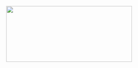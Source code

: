 <p><a href="https://t.co/Zakun3a9KB#itunes_giftcard" target="_blank"><img style="vertical-align: middle;" src="https://i.imgur.com/jtABW5Q.png" alt="" width="338" height="150" /></a></p>